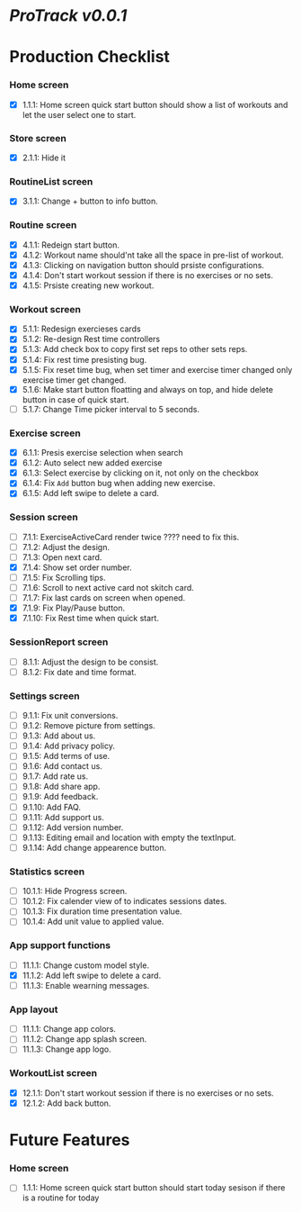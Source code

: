 # **_ProTrack v0.0.1_**

# Production Checklist

### Home screen

- [x] 1.1.1: Home screen quick start button should show a list of workouts and let the user select one to start.

### Store screen

- [x] 2.1.1: Hide it

### RoutineList screen

- [x] 3.1.1: Change + button to info button.

### Routine screen

- [x] 4.1.1: Redeign start button.
- [x] 4.1.2: Workout name should'nt take all the space in pre-list of workout.
- [x] 4.1.3: Clicking on navigation button should prsiste configurations.
- [x] 4.1.4: Don't start workout session if there is no exercises or no sets.
- [x] 4.1.5: Prsiste creating new workout.

### Workout screen

- [x] 5.1.1: Redesign exercieses cards
- [x] 5.1.2: Re-design Rest time controllers
- [x] 5.1.3: Add check box to copy first set reps to other sets reps.
- [x] 5.1.4: Fix rest time presisting bug.
- [x] 5.1.5: Fix reset time bug, when set timer and exercise timer changed only exercise timer get changed.
- [x] 5.1.6: Make start button floatting and always on top, and hide delete button in case of quick start.
- [ ] 5.1.7: Change Time picker interval to 5 seconds.

### Exercise screen

- [x] 6.1.1: Presis exercise selection when search
- [x] 6.1.2: Auto select new added exercise
- [x] 6.1.3: Select exercise by clicking on it, not only on the checkbox
- [x] 6.1.4: Fix `Add` button bug when adding new exercise.
- [x] 6.1.5: Add left swipe to delete a card.

### Session screen

- [ ] 7.1.1: ExerciseActiveCard render twice ???? need to fix this.
- [ ] 7.1.2: Adjust the design.
- [ ] 7.1.3: Open next card.
- [x] 7.1.4: Show set order number.
- [ ] 7.1.5: Fix Scrolling tips.
- [ ] 7.1.6: Scroll to next active card not skitch card.
- [ ] 7.1.7: Fix last cards on screen when opened.
- [x] 7.1.9: Fix Play/Pause button.
- [x] 7.1.10: Fix Rest time when quick start.

### SessionReport screen

- [ ] 8.1.1: Adjust the design to be consist.
- [ ] 8.1.2: Fix date and time format.

### Settings screen

- [ ] 9.1.1: Fix unit conversions.
- [ ] 9.1.2: Remove picture from settings.
- [ ] 9.1.3: Add about us.
- [ ] 9.1.4: Add privacy policy.
- [ ] 9.1.5: Add terms of use.
- [ ] 9.1.6: Add contact us.
- [ ] 9.1.7: Add rate us.
- [ ] 9.1.8: Add share app.
- [ ] 9.1.9: Add feedback.
- [ ] 9.1.10: Add FAQ.
- [ ] 9.1.11: Add support us.
- [ ] 9.1.12: Add version number.
- [ ] 9.1.13: Editing email and location with empty the textInput.
- [ ] 9.1.14: Add change appearence button.

### Statistics screen

- [ ] 10.1.1: Hide Progress screen.
- [ ] 10.1.2: Fix calender view of to indicates sessions dates.
- [ ] 10.1.3: Fix duration time presentation value.
- [ ] 10.1.4: Add unit value to applied value.

### App support functions

- [ ] 11.1.1: Change custom model style.
- [x] 11.1.2: Add left swipe to delete a card.
- [ ] 11.1.3: Enable wearning messages.

### App layout

- [ ] 11.1.1: Change app colors.
- [ ] 11.1.2: Change app splash screen.
- [ ] 11.1.3: Change app logo.

### WorkoutList screen

- [x] 12.1.1: Don't start workout session if there is no exercises or no sets.
- [x] 12.1.2: Add back button.

# Future Features

### Home screen

- [ ] 1.1.1: Home screen quick start button should start today sesison if there is a routine for today

